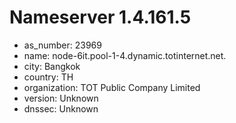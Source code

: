 # Nameserver 1.4.161.5

* as_number: 23969
* name: node-6it.pool-1-4.dynamic.totinternet.net.
* city: Bangkok
* country: TH
* organization: TOT Public Company Limited
* version: Unknown
* dnssec: Unknown
